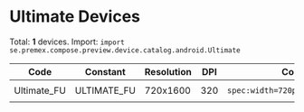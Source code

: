 # Ultimate Devices

Total: **1** devices. Import: `import se.premex.compose.preview.device.catalog.android.Ultimate`

| Code | Constant | Resolution | DPI | Compose Spec | Preview Usage |
|------|----------|------------|-----|-------------|---------------|
| Ultimate_FU | ULTIMATE_FU | 720x1600 | 320 | `spec:width=720px,height=1600px,dpi=320` | `@Preview(device = Ultimate.ULTIMATE_FU)` |

<!-- Generated automatically. Do not edit manually. -->
